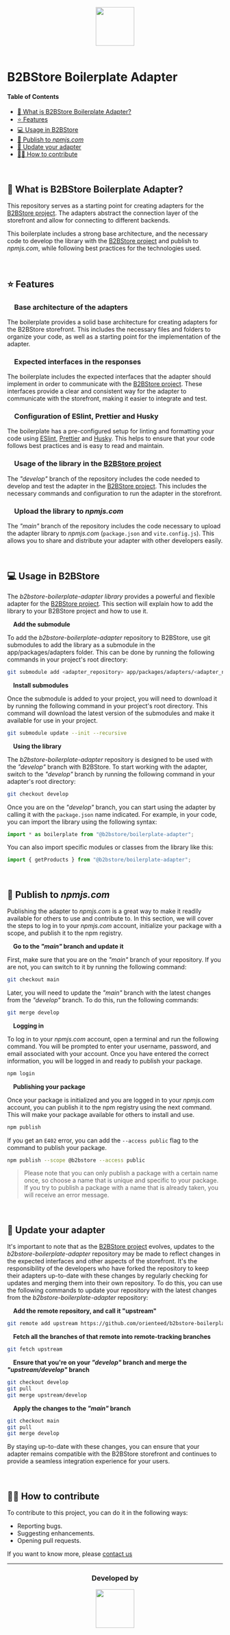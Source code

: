 <div align="center">
    <img src="https://raw.githubusercontent.com/orienteed/b2bstore/166e449111bb3c87d78999d7ebe33ff3b5be08cc/app/packages/extensions/images/B2BStoreLogo.svg" width="" height="90">
</div>

</br>

# B2BStore Boilerplate Adapter

#### Table of Contents

- [📢 What is B2BStore Boilerplate Adapter?](#-what-is-b2bstore-boilerplate-adapter)
- [⭐ Features](#-features)
- [💻 Usage in B2BStore](#-usage-in-b2bstore)
- [📖 Publish to _npmjs.com_](#-publish-to-npmjscom)
- [📅 Update your adapter](#-update-your-adapter)
- [🙌🏼 How to contribute](#-how-to-contribute)

</br>

## 📢 What is B2BStore Boilerplate Adapter?

This repository serves as a starting point for creating adapters for the [B2BStore project](https://github.com/orienteed/b2bstore). The adapters abstract the connection layer of the storefront and allow for connecting to different backends.

This boilerplate includes a strong base architecture, and the necessary code to develop the library with the [B2BStore project](https://github.com/orienteed/b2bstore) and publish to _npmjs.com_, while following best practices for the technologies used.

</br>

## ⭐ Features

### &emsp;**Base architecture of the adapters**

The boilerplate provides a solid base architecture for creating adapters for the B2BStore storefront. This includes the necessary files and folders to organize your code, as well as a starting point for the implementation of the adapter.

### &emsp;**Expected interfaces in the responses**

The boilerplate includes the expected interfaces that the adapter should implement in order to communicate with the [B2BStore project](https://github.com/orienteed/b2bstore). These interfaces provide a clear and consistent way for the adapter to communicate with the storefront, making it easier to integrate and test.

### &emsp;**Configuration of ESlint, Prettier and Husky**

The boilerplate has a pre-configured setup for linting and formatting your code using [ESlint](https://eslint.org/), [Prettier](https://prettier.io/) and [Husky](https://typicode.github.io/husky/#/). This helps to ensure that your code follows best practices and is easy to read and maintain.

### &emsp;**Usage of the library in the [B2BStore project](https://github.com/orienteed/b2bstore)**

The _"develop"_ branch of the repository includes the code needed to develop and test the adapter in the [B2BStore project](https://github.com/orienteed/b2bstore). This includes the necessary commands and configuration to run the adapter in the storefront.

### &emsp;**Upload the library to _npmjs.com_**

The _"main"_ branch of the repository includes the code necessary to upload the adapter library to _npmjs.com_ (`package.json` and `vite.config.js`). This allows you to share and distribute your adapter with other developers easily.

</br>

## 💻 Usage in B2BStore

The _b2bstore-boilerplate-adapter library_ provides a powerful and flexible adapter for the [B2BStore project](https://github.com/orienteed/b2bstore). This section will explain how to add the library to your B2BStore project and how to use it.

&emsp;**Add the submodule**

To add the _b2bstore-boilerplate-adapter_ repository to B2BStore, use git submodules to add the library as a submodule in the app/packages/adapters folder. This can be done by running the following commands in your project's root directory:

```bash
git submodule add <adapter_repository> app/packages/adapters/<adapter_name>
```

&emsp;**Install submodules**

Once the submodule is added to your project, you will need to download it by running the following command in your project's root directory. This command will download the latest version of the submodules and make it available for use in your project.

```bash
git submodule update --init --recursive
```

&emsp;**Using the library**

The _b2bstore-boilerplate-adapter_ repository is designed to be used with the _"develop"_ branch with B2BStore. To start working with the adapter, switch to the _"develop"_ branch by running the following command in your adapter's root directory:

```bash
git checkout develop
```

Once you are on the _"develop"_ branch, you can start using the adapter by calling it with the `package.json` name indicated. For example, in your code, you can import the library using the following syntax:

```javascript
import * as boilerplate from "@b2bstore/boilerplate-adapter";
```

You can also import specific modules or classes from the library like this:

```javascript
import { getProducts } from "@b2bstore/boilerplate-adapter";
```

</br>

## 📖 Publish to _npmjs.com_

Publishing the adapter to _npmjs.com_ is a great way to make it readily available for others to use and contribute to. In this section, we will cover the steps to log in to your _npmjs.com_ account, initialize your package with a scope, and publish it to the npm registry.

&emsp;**Go to the _"main"_ branch and update it**

First, make sure that you are on the _"main"_ branch of your repository. If you are not, you can switch to it by running the following command:

```bash
git checkout main
```

Later, you will need to update the _"main"_ branch with the latest changes from the _"develop"_ branch. To do this, run the following commands:

```bash
git merge develop
```

&emsp;**Logging in**

To log in to your _npmjs.com_ account, open a terminal and run the following command. You will be prompted to enter your username, password, and email associated with your account. Once you have entered the correct information, you will be logged in and ready to publish your package.

```bash
npm login
```

&emsp;**Publishing your package**

Once your package is initialized and you are logged in to your _npmjs.com_ account, you can publish it to the npm registry using the next command. This will make your package available for others to install and use.

```bash
npm publish
```

If you get an `E402` error, you can add the `--access public` flag to the command to publish your package.

```bash
npm publish --scope @b2bstore --access public
```

> Please note that you can only publish a package with a certain name once, so choose a name that is unique and specific to your package. If you try to publish a package with a name that is already taken, you will receive an error message.

</br>

## 📅 Update your adapter

It's important to note that as the [B2BStore project](https://github.com/orienteed/b2bstore) evolves, updates to the _b2bstore-boilerplate-adapter_ repository may be made to reflect changes in the expected interfaces and other aspects of the storefront. It's the responsibility of the developers who have forked the repository to keep their adapters up-to-date with these changes by regularly checking for updates and merging them into their own repository. To do this, you can use the following commands to update your repository with the latest changes from the _b2bstore-boilerplate-adapter_ repository:

&emsp;**Add the remote repository, and call it "upstream"**

```bash
git remote add upstream https://github.com/orienteed/b2bstore-boilerplate-adapter.git
```

&emsp;**Fetch all the branches of that remote into remote-tracking branches**

```bash
git fetch upstream
```

&emsp;**Ensure that you're on your _"develop"_ branch and merge the _"upstream/develop"_ branch**

```bash
git checkout develop
git pull
git merge upstream/develop
```

&emsp;**Apply the changes to the _"main"_ branch**

```bash
git checkout main
git pull
git merge develop
```

By staying up-to-date with these changes, you can ensure that your adapter remains compatible with the B2BStore storefront and continues to provide a seamless integration experience for your users.

</br>

## 🙌🏼 How to contribute

To contribute to this project, you can do it in the following ways:

- Reporting bugs.
- Suggesting enhancements.
- Opening pull requests.

If you want to know more, please <a href="https://b2bstore.io/en/contactus/" target="_blank">contact us</a>

<hr>

<div align="center">
    <h3>Developed by</h3>
    <a href="https://www.orienteed.com/" target="_blank"><img src="https://raw.githubusercontent.com/orienteed/b2bstore/develop/app/packages/extensions/images/OrienteedLogo.svg" width="" height="90" align = "middle"></a>
</div>
